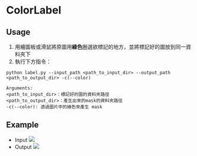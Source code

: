 # ColorLabel

## Usage
1. 用繪圖板或滑鼠將原圖用**綠色**圈選欲標記的地方，並將標記好的圖放到同一資料夾下
2. 執行下方指令：
```
python label.py --input_path <path_to_input_dir> --output_path <path_to_output_dir> -c(--color)

Arguments:
<path_to_input_dir>：標記好的圖的資料夾路徑
<path_to_output_dir>：產生出來的mask的資料夾路徑
-c(--color): 透過圖片中的綠色來產生 mask
```

## Example
- Input
![](https://i.imgur.com/rKnFUW5.jpg)
- Output
![](https://i.imgur.com/MOdXCwh.jpg)
